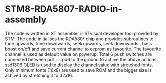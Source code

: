 # STM8-RDA5807-RADIO-in-assembly

The code is written in ST assembler in STvisual developer tool provided by STM.
The code initialises the RDA5807 chip and provides subroutines to tune upwards,
tune downwards, seek upwards, seek downwards , bass boost on/off  and save current
channel to eeprom as favourite. The favourite channel is used as default value on
powerup. Total 6 push switches are connected between pd1......pd6 to the ground
to achive the above actions. ssd1306 OLED is used to display the channel value
with stretched fonts. Only minimum fonts (16x8) are used to save ROM and the bigger
size is achived by stretching it to 32x16.

